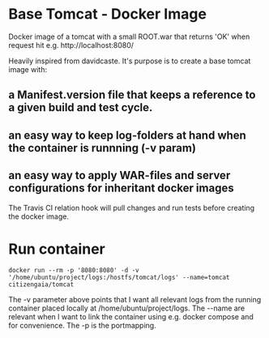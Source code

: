 # Base Tomcat - Docker Image

Docker image of a tomcat with a small ROOT.war that returns 'OK' when request hit e.g. http://localhost:8080/

Heavily inspired from davidcaste.
It's purpose is to create a base tomcat image with:
## a Manifest.version file that keeps a reference to a given build and test cycle.
## an easy way to keep log-folders at hand when the container is runnning (-v param)
## an easy way to apply WAR-files and server configurations for inheritant docker images

The Travis CI relation hook will pull changes and run tests before creating the docker image.

# Run container 
```
docker run --rm -p '8080:8080' -d -v '/home/ubuntu/project/logs:/hostfs/tomcat/logs' --name=tomcat citizengaia/tomcat
```
The -v parameter above points that I want all relevant logs from the running container placed locally at /home/ubuntu/project/logs.
The --name are relevant when I want to link the container using e.g. docker compose and for convenience.
The -p is the portmapping.



